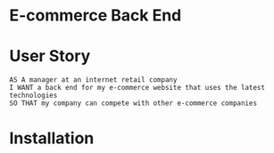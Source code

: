 # E-commerce Back End 

# User Story
```
AS A manager at an internet retail company
I WANT a back end for my e-commerce website that uses the latest technologies
SO THAT my company can compete with other e-commerce companies
```
# Installation

